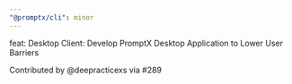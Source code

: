 ```yaml
---
"@promptx/cli": minor
---
```


feat: Desktop Client: Develop PromptX Desktop Application to Lower User Barriers

Contributed by @deepracticexs via #289

